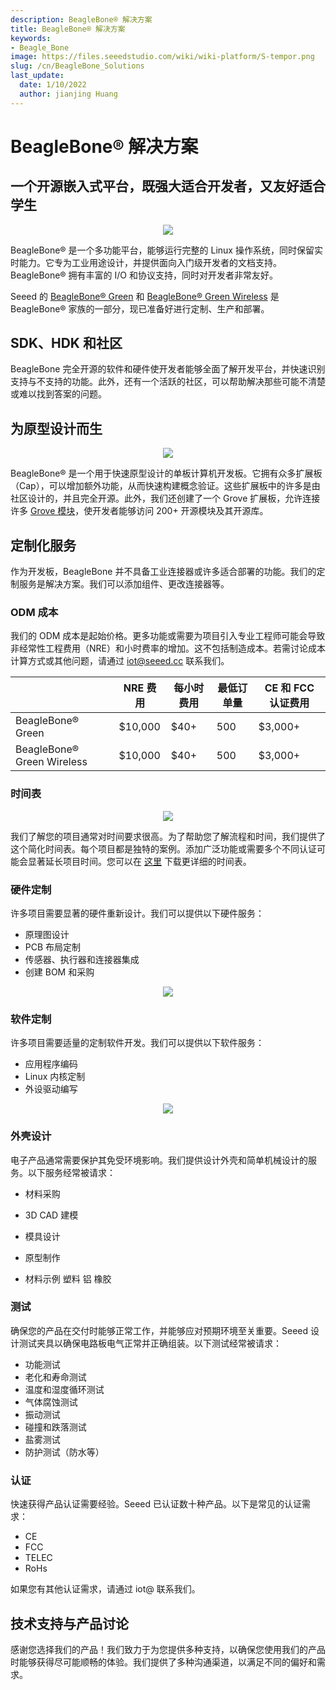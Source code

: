 ```yaml
---
description: BeagleBone® 解决方案
title: BeagleBone® 解决方案
keywords:
- Beagle_Bone
image: https://files.seeedstudio.com/wiki/wiki-platform/S-tempor.png
slug: /cn/BeagleBone_Solutions
last_update:
  date: 1/10/2022
  author: jianjing Huang
---
```


# **BeagleBone® 解决方案**

## **一个开源嵌入式平台，既强大适合开发者，又友好适合学生**

<div align="center"><img width={1000} src="https://files.seeedstudio.com/wiki/BeagleBoneSolutions/img/BBG_Customization.png" /></div>

BeagleBone® 是一个多功能平台，能够运行完整的 Linux 操作系统，同时保留实时能力。它专为工业用途设计，并提供面向入门级开发者的文档支持。BeagleBone® 拥有丰富的 I/O 和协议支持，同时对开发者非常友好。

Seeed 的 [BeagleBone® Green](https://wiki.seeedstudio.com/cn/BeagleBone_Green/) 和 [BeagleBone® Green Wireless](https://wiki.seeedstudio.com/cn/BeagleBone_Green_Wireless/) 是 BeagleBone® 家族的一部分，现已准备好进行定制、生产和部署。

## **SDK、HDK 和社区**

BeagleBone 完全开源的软件和硬件使开发者能够全面了解开发平台，并快速识别支持与不支持的功能。此外，还有一个活跃的社区，可以帮助解决那些可能不清楚或难以找到答案的问题。

## **为原型设计而生**

<div align="center"><img width={1000} src="https://files.seeedstudio.com/wiki/BeagleBoneSolutions/img/Prototyping.gif" /></div>

BeagleBone® 是一个用于快速原型设计的单板计算机开发板。它拥有众多扩展板（Cap），可以增加额外功能，从而快速构建概念验证。这些扩展板中的许多是由社区设计的，并且完全开源。此外，我们还创建了一个 Grove 扩展板，允许连接许多 [Grove 模块](https://wiki.seeedstudio.com/cn/Grove_System/)，使开发者能够访问 200+ 开源模块及其开源库。

## **定制化服务**

作为开发板，BeagleBone 并不具备工业连接器或许多适合部署的功能。我们的定制服务是解决方案。我们可以添加组件、更改连接器等。

### ODM 成本

我们的 ODM 成本是起始价格。更多功能或需要为项目引入专业工程师可能会导致非经常性工程费用（NRE）和小时费率的增加。这不包括制造成本。若需讨论成本计算方式或其他问题，请通过 iot@seeed.cc 联系我们。

|                           | NRE 费用 | 每小时费用 | 最低订单量 | CE 和 FCC 认证费用 |
|---------------------------|----------|------------|------------|--------------------|
| BeagleBone® Green          | $10,000  |   $40+     |        500 |            $3,000+ |
| BeagleBone® Green Wireless | $10,000  |   $40+     |        500 |            $3,000+ |

### 时间表

<div align="center"><img width={1000} src="https://files.seeedstudio.com/wiki/BeagleBoneSolutions/img/Timeline.png" /></div>

我们了解您的项目通常对时间要求很高。为了帮助您了解流程和时间，我们提供了这个简化时间表。每个项目都是独特的案例。添加广泛功能或需要多个不同认证可能会显著延长项目时间。您可以在 [这里](https://files.seeedstudio.com/wiki/BeagleBoneSolutions/res/ODM_Detailed_Timeline.pdf) 下载更详细的时间表。

### 硬件定制

许多项目需要显著的硬件重新设计。我们可以提供以下硬件服务：

- 原理图设计
- PCB 布局定制
- 传感器、执行器和连接器集成
- 创建 BOM 和采购

<div align="center"><img width={1000} src="https://files.seeedstudio.com/wiki/BeagleBoneSolutions/img/Hardware.png" /></div>

### 软件定制

许多项目需要适量的定制软件开发。我们可以提供以下软件服务：

- 应用程序编码
- Linux 内核定制
- 外设驱动编写

<div align="center"><img width={1000} src="https://files.seeedstudio.com/wiki/BeagleBoneSolutions/img/Software.png" /></div>

### 外壳设计

电子产品通常需要保护其免受环境影响。我们提供设计外壳和简单机械设计的服务。以下服务经常被请求：

- 材料采购
- 3D CAD 建模
- 模具设计
- 原型制作

- 材料示例
   塑料
   铝
   橡胶

### 测试

确保您的产品在交付时能够正常工作，并能够应对预期环境至关重要。Seeed 设计测试夹具以确保电路板电气正常并正确组装。以下测试经常被请求：

- 功能测试
- 老化和寿命测试
- 温度和湿度循环测试
- 气体腐蚀测试
- 振动测试
- 碰撞和跌落测试
- 盐雾测试
- 防护测试（防水等）

### 认证

快速获得产品认证需要经验。Seeed 已认证数十种产品。以下是常见的认证需求：

- CE
- FCC
- TELEC
- RoHs

如果您有其他认证需求，请通过 iot@ 联系我们。

## 技术支持与产品讨论

感谢您选择我们的产品！我们致力于为您提供多种支持，以确保您使用我们的产品时能够获得尽可能顺畅的体验。我们提供了多种沟通渠道，以满足不同的偏好和需求。

<div class="button_tech_support_container">
<a href="https://forum.seeedstudio.com/" class="button_forum"></a> 
<a href="https://www.seeedstudio.com/contacts" class="button_email"></a>
</div>

<div class="button_tech_support_container">
<a href="https://discord.gg/eWkprNDMU7" class="button_discord"></a> 
<a href="https://github.com/Seeed-Studio/wiki-documents/discussions/69" class="button_discussion"></a>
</div>